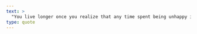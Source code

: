 ```yaml
---
text: >
  "You live longer once you realize that any time spent being unhappy is wasted." - Ruth E. Renkl
type: quote
---
```

